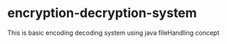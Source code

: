 # encryption-decryption-system
This is basic encoding decoding system using java fileHandling concept
